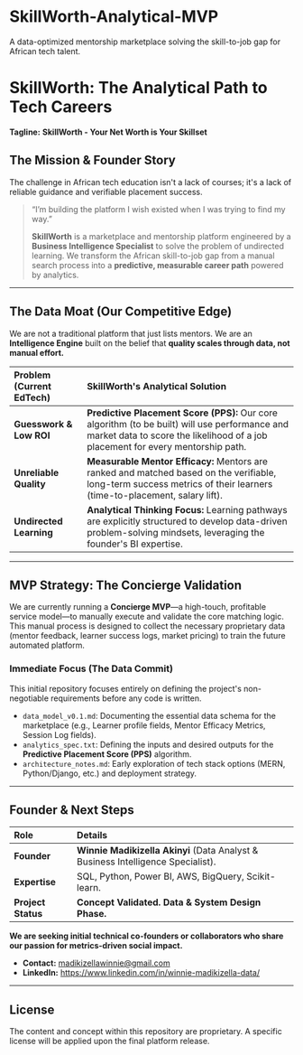 # SkillWorth-Analytical-MVP
A data-optimized mentorship marketplace solving the skill-to-job gap for African tech talent.

# SkillWorth: The Analytical Path to Tech Careers

**Tagline:** **SkillWorth - Your Net Worth is Your Skillset**

## The Mission & Founder Story

The challenge in African tech education isn't a lack of courses; it's a lack of reliable guidance and verifiable placement success.

> “I’m building the platform I wish existed when I was trying to find my way.”
>
> **SkillWorth** is a marketplace and mentorship platform engineered by a **Business Intelligence Specialist** to solve the problem of undirected learning. We transform the African skill-to-job gap from a manual search process into a **predictive, measurable career path** powered by analytics.

---

## The Data Moat (Our Competitive Edge)

We are not a traditional platform that just lists mentors. We are an **Intelligence Engine** built on the belief that **quality scales through data, not manual effort.**

| Problem (Current EdTech) | SkillWorth's Analytical Solution |
| :--- | :--- |
| **Guesswork & Low ROI** | **Predictive Placement Score (PPS):** Our core algorithm (to be built) will use performance and market data to score the likelihood of a job placement for every mentorship path. |
| **Unreliable Quality** | **Measurable Mentor Efficacy:** Mentors are ranked and matched based on the verifiable, long-term success metrics of their learners (time-to-placement, salary lift). |
| **Undirected Learning** | **Analytical Thinking Focus:** Learning pathways are explicitly structured to develop data-driven problem-solving mindsets, leveraging the founder's BI expertise. |

---

## MVP Strategy: The Concierge Validation

We are currently running a **Concierge MVP**—a high-touch, profitable service model—to manually execute and validate the core matching logic. This manual process is designed to collect the necessary proprietary data (mentor feedback, learner success logs, market pricing) to train the future automated platform.

### Immediate Focus (The Data Commit)

This initial repository focuses entirely on defining the project's non-negotiable requirements before any code is written.

* `data_model_v0.1.md`: Documenting the essential data schema for the marketplace (e.g., Learner profile fields, Mentor Efficacy Metrics, Session Log fields).
* `analytics_spec.txt`: Defining the inputs and desired outputs for the **Predictive Placement Score (PPS)** algorithm.
* `architecture_notes.md`: Early exploration of tech stack options (MERN, Python/Django, etc.) and deployment strategy.

---

## Founder & Next Steps

| Role | Details |
| :--- | :--- |
| **Founder** | **Winnie Madikizella Akinyi** (Data Analyst & Business Intelligence Specialist). |
| **Expertise** | SQL, Python, Power BI, AWS, BigQuery, Scikit-learn. |
| **Project Status** | **Concept Validated. Data & System Design Phase.** |

**We are seeking initial technical co-founders or collaborators who share our passion for metrics-driven social impact.**

* **Contact:** madikizellawinnie@gmail.com
* **LinkedIn:** https://www.linkedin.com/in/winnie-madikizella-data/

---

## License

The content and concept within this repository are proprietary. A specific license will be applied upon the final platform release.
